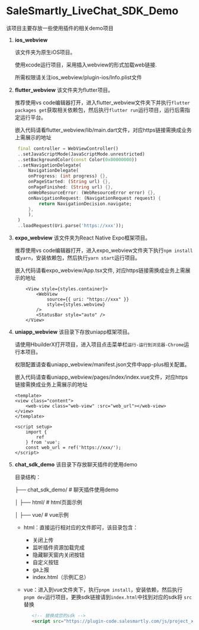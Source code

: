 # SaleSmartly_LiveChat_SDK_Demo

该项目主要存放一些使用插件的相关demo项目

1. **ios_webview**

   该文件夹为原生iOS项目。

   使用xcode运行项目，采用插入webview的形式加载web链接.

   所需权限请关注ios_webview/plugin-ios/Info.plist文件

2. **flutter_webview**
   该文件夹为flutter项目。

   推荐使用vs code编辑器打开，进入flutter_webview文件夹下并执行`flutter packages get`获取相关依赖包，然后执行`flutter run`运行项目，运行后需指定运行平台。

   嵌入代码请看flutter_webview/lib/main.dart文件，对应https链接需换成业务上需展示的地址

   ```dart
    final controller = WebViewController()
    ..setJavaScriptMode(JavaScriptMode.unrestricted)
    ..setBackgroundColor(const Color(0x00000000))
    ..setNavigationDelegate(
        NavigationDelegate(
        onProgress: (int progress) {},
        onPageStarted: (String url) {},
        onPageFinished: (String url) {},
        onWebResourceError: (WebResourceError error) {},
        onNavigationRequest: (NavigationRequest request) {
            return NavigationDecision.navigate;
        },
        ),
    )
    ..loadRequest(Uri.parse('https://xxx'));
   ```

3. **expo_webview**
   该文件夹为React Native Expo框架项目。

   推荐使用vs code编辑器打开，进入expo_webview文件夹下执行`npm install`或`yarn`，安装依赖包，然后执行`yarn start`运行项目。

   嵌入代码请看expo_webview/App.tsx文件, 对应https链接需换成业务上需展示的地址

   ```
       <View style={styles.container}>
           <WebView
               source={{ uri: "https://xxx" }}
               style={styles.webview}
           />
           <StatusBar style="auto" />
       </View>
   ```

4. **uniapp_webview**
    该目录下存放uniapp框架项目。

    请使用HbuilderX打开项目，进入项目点击菜单栏`运行-运行到浏览器-Chrome`运行本项目。

    权限配置请查看uniapp_webview/manifest.json文件中app-plus相关配置。

    嵌入代码请查看uniapp_webview/pages/index/index.vue文件，对应https链接需换成业务上需展示的地址

    ```
    <template>
    <view class="content">
        <web-view class="web-view" :src="web_url"></web-view>
    </view>
    </template>
    
    <script setup>
        import {
            ref
        } from 'vue';
        const web_url = ref('https://xxx/');
    </script>
    ```

5. **chat_sdk_demo**
   该目录下存放聊天插件的使用demo

   目录结构：

    ├── chat_sdk_demo/     # 聊天插件使用demo

    │   ├── html/          # html页面示例

    │   ├── vue/           # vue示例

   - html：直接运行相对应的文件即可，该目录包含：

     - 关闭上传
     - 监听插件资源加载完成
     - 隐藏聊天窗内关闭按钮
     - 自定义按钮
     - ga上报
     - index.html（示例汇总）
   
   - vue：进入到vue文件夹下，执行`pnpm install`，安装依赖，然后执行`pnpm dev`运行项目，更换sdk链接请到`index.html`中找到对应的sdk将 `src`替换
     ```html
        <!-- 替换成您的sdk -->
        <script src="https://plugin-code.salesmartly.com/js/project_xxxxxxxxx.js"></script>
     ```